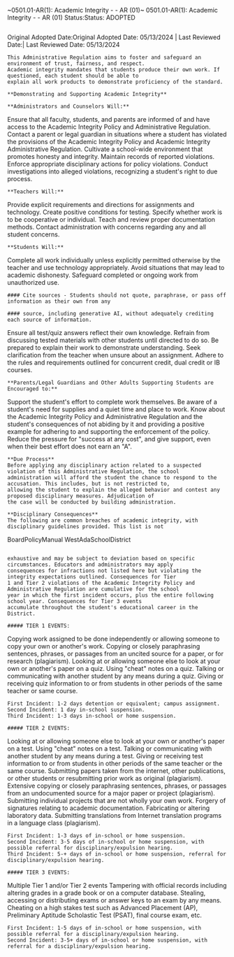 ~0501.01-AR(1): Academic Integrity - - AR (01)~
 0501.01-AR(1): Academic Integrity - - AR (01) Status:Status: ADOPTED
```
```
Original Adopted Date:Original Adopted Date: 05/13/2024 | Last Reviewed Date:| Last Reviewed Date: 05/13/2024
```
This Administrative Regulation aims to foster and safeguard an environment of trust, fairness, and respect.
Academic integrity mandates that students produce their own work. If questioned, each student should be able to
explain all work products to demonstrate proficiency of the standard.

**Demonstrating and Supporting Academic Integrity**

**Administrators and Counselors Will:**

```
Ensure that all faculty, students, and parents are informed of and have access to the Academic Integrity Policy
and Administrative Regulation.
Contact a parent or legal guardian in situations where a student has violated the provisions of the Academic
Integrity Policy and Academic Integrity Administrative Regulation.
Cultivate a school-wide environment that promotes honesty and integrity.
Maintain records of reported violations.
Enforce appropriate disciplinary actions for policy violations.
Conduct investigations into alleged violations, recognizing a student's right to due process.
```
**Teachers Will:**

```
Provide explicit requirements and directions for assignments and technology.
Create positive conditions for testing.
Specify whether work is to be cooperative or individual.
Teach and review proper documentation methods.
Contact administration with concerns regarding any and all student concerns.
```
**Students Will:**

```
Complete all work individually unless explicitly permitted otherwise by the teacher and use technology
appropriately.
Avoid situations that may lead to academic dishonesty.
Safeguard completed or ongoing work from unauthorized use.
```
#### Cite sources - Students should not quote, paraphrase, or pass off information as their own from any

#### source, including generative AI, without adequately crediting each source of information.

```
Ensure all test/quiz answers reflect their own knowledge. Refrain from discussing tested materials with other
students until directed to do so.
Be prepared to explain their work to demonstrate understanding.
Seek clarification from the teacher when unsure about an assignment.
Adhere to the rules and requirements outlined for concurrent credit, dual credit or IB courses.
```
**Parents/Legal Guardians and Other Adults Supporting Students are Encouraged to:**

```
Support the student's effort to complete work themselves.
Be aware of a student's need for supplies and a quiet time and place to work.
Know about the Academic Integrity Policy and Administrative Regulation and the student's consequences of
not abiding by it and providing a positive example for adhering to and supporting the enforcement of the
policy.
Reduce the pressure for "success at any cost", and give support, even when their best effort does not earn an
"A".
```
**Due Process**
Before applying any disciplinary action related to a suspected violation of this Administrative Regulation, the school
administration will afford the student the chance to respond to the accusation. This includes, but is not restricted to,
allowing the student to explain the alleged behavior and contest any proposed disciplinary measures. Adjudication of
the case will be conducted by building administration.

**Disciplinary Consequences**
The following are common breaches of academic integrity, with disciplinary guidelines provided. This list is not

```
BoardPolicyManual
WestAdaSchoolDistrict
```

exhaustive and may be subject to deviation based on specific circumstances. Educators and administrators may apply
consequences for infractions not listed here but violating the integrity expectations outlined. Consequences for Tier
1 and Tier 2 violations of the Academic Integrity Policy and Administrative Regulation are cumulative for the school
year in which the first incident occurs, plus the entire following school year. Consequences for Tier 3 events
accumulate throughout the student's educational career in the District.

##### TIER 1 EVENTS:

```
Copying work assigned to be done independently or allowing someone to copy your own or another's work.
Copying or closely paraphrasing sentences, phrases, or passages from an uncited source for a paper, or for
research (plagiarism).
Looking at or allowing someone else to look at your own or another's paper on a quiz.
Using "cheat" notes on a quiz.
Talking or communicating with another student by any means during a quiz.
Giving or receiving quiz information to or from students in other periods of the same teacher or same course.
```
First Incident: 1-2 days detention or equivalent; campus assignment.
Second Incident: 1 day in-school suspension.
Third Incident: 1-3 days in-school or home suspension.

##### TIER 2 EVENTS:

```
Looking at or allowing someone else to look at your own or another's paper on a test.
Using "cheat" notes on a test.
Talking or communicating with another student by any means during a test.
Giving or receiving test information to or from students in other periods of the same teacher or the same
course.
Submitting papers taken from the internet, other publications, or other students or resubmitting prior work as
original (plagiarism).
Extensive copying or closely paraphrasing sentences, phrases, or passages from an undocumented source for a
major paper or project (plagiarism).
Submitting individual projects that are not wholly your own work.
Forgery of signatures relating to academic documentation.
Fabricating or altering laboratory data.
Submitting translations from Internet translation programs in a language class (plagiarism).
```
First Incident: 1-3 days of in-school or home suspension.
Second Incident: 3-5 days of in-school or home suspension, with possible referral for disciplinary/expulsion hearing.
Third Incident: 5-+ days of in-school or home suspension, referral for disciplinary/expulsion hearing.

##### TIER 3 EVENTS:

```
Multiple Tier 1 and/or Tier 2 events
Tampering with official records including altering grades in a grade book or on a computer database.
Stealing, accessing or distributing exams or answer keys to an exam by any means.
Cheating on a high stakes test such as Advanced Placement (AP), Preliminary Aptitude Scholastic Test (PSAT),
final course exam, etc.
```
First Incident: 1-5 days of in-school or home suspension, with possible referral for a disciplinary/expulsion hearing.
Second Incident: 3-5+ days of in-school or home suspension, with referral for a disciplinary/expulsion hearing.


